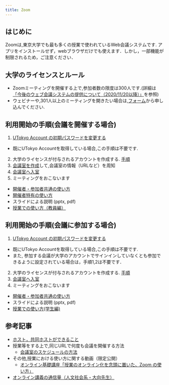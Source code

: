```yaml
---
title: Zoom
---
```


## はじめに

Zoomは,東京大学でも最も多くの授業で使われているWeb会議システムです. アプリをインストールせず，webブラウザだけでも使えます．しかし，一部機能が制限されるため，ご注意ください．

## 大学のライセンスとルール

- Zoomミーティングを開催する上で,参加者数の限度は300人です.(詳細は[「今後のウェブ会議システムの提供について（2020/11/20以降）」](/notice/webmeetingaccount20201120)を参照)
- ウェビナーや,301人以上のミーティングを開きたい場合は,[フォーム](https://login.microsoftonline.com/common/oauth2/authorize?response_mode=form_post&response_type=id_token+code&scope=openid&msafed=0&nonce=1e3020bc-c6b5-4bc9-a9ff-e0b9535cd728.637514669417758896&state=https%3a%2f%2fforms.office.com%2fPages%2fResponsePage.aspx%3fid%3dT6978HAr10eaAgh1yvlMhI_ifmf7qdFDpTYBBcm0ltJUOUtWOE9PNkVXN1QzOVcxSFlJMFozTzRZQy4u&client_id=c9a559d2-7aab-4f13-a6ed-e7e9c52aec87&redirect_uri=https%3a%2f%2fforms.office.com%2fauth%2fsignin)から申し込んでください.

## 利用開始の手順(会議を開催する場合)

1. [UTokyo Account の初期パスワードを変更する](/oc/#utokyo_account)
  - 既にUTokyo Accountを取得している場合,この手順は不要です.

2. 大学のライセンスが付与されるアカウントを作成する. [手順](zoom_signin)
3. [会議室を作成](/zoom/create_room)して,会議室の情報（URLなど）を周知
4. [会議室へ入室](/zoom/join)
5. ミーティングをおこないます
  - [開催者・参加者共通の使い方](/zoom/how_to_use)
  - [開催者特有の使い方](/zoom/how_to_use_host)
  - スライドによる説明 (pptx, pdf)
  - [授業での使い方（教員編）](/zoom/how_to_use_in_classroom_faculty_members)

## 利用開始の手順(会議に参加する場合)

1. [UTokyo Account の初期パスワードを変更する](/oc/#utokyo_account)
  - 既にUTokyo Accountを取得している場合,この手順は不要です.
  - また, 参加する会議が大学のアカウントでサインインしていなくとも参加できるように設定されている場合は，手順1,2は不要です．
2. 大学のライセンスが付与されるアカウントを作成する. [手順](zoom_signin)
3. [会議室へ入室](/zoom/join)
4. ミーティングをおこないます
  - [開催者・参加者共通の使い方](/zoom/how_to_use)
  - スライドによる説明 (pptx, pdf)
  - [授業での使い方(学生編)](/zoom/how_to_use_in_classroom_students)

## 参考記事

- [ホスト，共同ホストができること](/zoom/how/common/host_cohost)
- 授業等をする上で,同じURLで何度も会議を開催する方法
  - [会議室のスケジュールの方法](/zoom/how/faculty_members/schedule)
- その他,授業における使い方に関する動画（限定公開）
  - [オンライン基礎講座「授業のオンライン化を念頭に置いた、Zoom の使い方」](/events/2020-03-19/)
- [オンライン講義の通信量（人文社会系・大向先生）](https://scrapbox.io/utdh/%E3%82%AA%E3%83%B3%E3%83%A9%E3%82%A4%E3%83%B3%E8%AC%9B%E7%BE%A9%E3%81%AE%E9%80%9A%E4%BF%A1%E9%87%8F)
